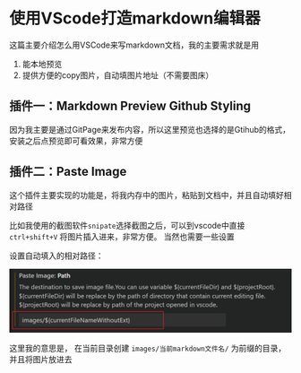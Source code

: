 # 使用VScode打造markdown编辑器

这篇主要介绍怎么用VSCode来写markdown文档，我的主要需求就是用
1. 能本地预览
2. 提供方便的copy图片，自动填图片地址（不需要图床）

## 插件一：Markdown Preview Github Styling

因为我主要是通过GitPage来发布内容，所以这里预览也选择的是Gtihub的格式，安装之后点预览即可看效果，非常方便

## 插件二：Paste Image

这个插件主要实现的功能是，将我内存中的图片，粘贴到文档中，并且自动填好相对路径

比如我使用的截图软件`snipate`选择截图之后，可以到vscode中直接 `ctrl+shift+V` 将图片插入进来，非常方便。 当然也需要一些设置

设置自动填入的相对路径：

![](images/vscode_markdown/2024-04-03-18-48-43.png ':size=300')

这里我的意思是， 在当前目录创建  `images/当前markdown文件名/` 为前缀的目录，并且将图片放进去
